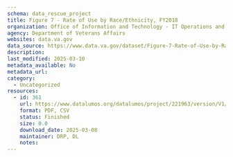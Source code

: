 ```yaml
---
schema: data_rescue_project 
title: Figure 7 - Rate of Use by Race/Ethnicity, FY2018
organization: Office of Information and Technology - IT Operations and Services (ITOPS)
agency: Department of Veterans Affairs
websites: data.va.gov
data_source: https://www.data.va.gov/dataset/Figure-7-Rate-of-Use-by-Race-Ethnicity-FY2018/yk83-wayx
description: 
last_modified: 2025-03-10
metadata_available: No
metadata_url: 
category:
  - Uncategorized
resources:
  - id: 361
    url: https://www.datalumos.org/datalumos/project/221963/version/V1/view
    format: PDF, CSV
    status: Finished
    size: 0.0
    download_date: 2025-03-08
    maintainer: DRP, DL
    notes: 
---
```

